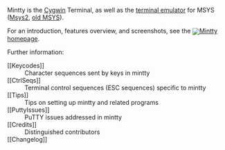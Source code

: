 Mintty is the [Cygwin](http://cygwin.com) Terminal, 
as well as the 
[terminal emulator](http://en.wikipedia.org/wiki/Terminal_emulator) 
for MSYS 
([Msys2](https://www.msys2.org),
[old MSYS](https://web.archive.org/web/20201223203407/http://www.mingw.org/)).

For an introduction, features overview, and screenshots, see the 
[<img align=absmiddle src=https://raw.githubusercontent.com/mintty/mintty/refs/heads/master/icon/terminal.ico>Mintty homepage](http://mintty.github.io/).

Further information:
<dl compact>
<dt>	[[Keycodes]]	<dd>Character sequences sent by keys in mintty
<dt>	[[CtrlSeqs]]	<dd>Terminal control sequences (ESC sequences) specific to mintty
<dt>	[[Tips]]	<dd>Tips on setting up mintty and related programs
<dt>	[[PuttyIssues]] <dd>PuTTY issues addressed in mintty
<dt>	[[Credits]]	<dd>Distinguished contributors
<dt>	[[Changelog]]
</dl>